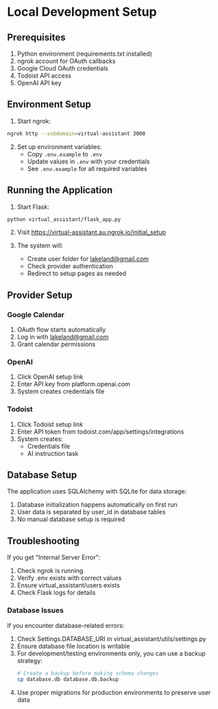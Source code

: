 # Local Development Setup

## Prerequisites
1. Python environment (requirements.txt installed)
2. ngrok account for OAuth callbacks
3. Google Cloud OAuth credentials
4. Todoist API access
5. OpenAI API key

## Environment Setup

1. Start ngrok:
```bash
ngrok http --subdomain=virtual-assistant 3000
```

2. Set up environment variables:
   - Copy `.env.example` to `.env`
   - Update values in `.env` with your credentials
   - See `.env.example` for all required variables

## Running the Application

1. Start Flask:
```bash
python virtual_assistant/flask_app.py
```

2. Visit https://virtual-assistant.au.ngrok.io/initial_setup

3. The system will:
   - Create user folder for lakeland@gmail.com
   - Check provider authentication
   - Redirect to setup pages as needed

## Provider Setup

### Google Calendar
1. OAuth flow starts automatically
2. Log in with lakeland@gmail.com
3. Grant calendar permissions

### OpenAI
1. Click OpenAI setup link
2. Enter API key from platform.openai.com
3. System creates credentials file

### Todoist
1. Click Todoist setup link
2. Enter API token from todoist.com/app/settings/integrations
3. System creates:
   - Credentials file
   - AI instruction task

## Database Setup

The application uses SQLAlchemy with SQLite for data storage:

1. Database initialization happens automatically on first run
2. User data is separated by user_id in database tables
3. No manual database setup is required

## Troubleshooting

If you get "Internal Server Error":
1. Check ngrok is running
2. Verify .env exists with correct values
3. Ensure virtual_assistant/users exists
4. Check Flask logs for details

### Database Issues

If you encounter database-related errors:
1. Check Settings.DATABASE_URI in virtual_assistant/utils/settings.py
2. Ensure database file location is writable
3. For development/testing environments only, you can use a backup strategy:
   ```bash
   # Create a backup before making schema changes
   cp database.db database.db.backup
   ```
4. Use proper migrations for production environments to preserve user data